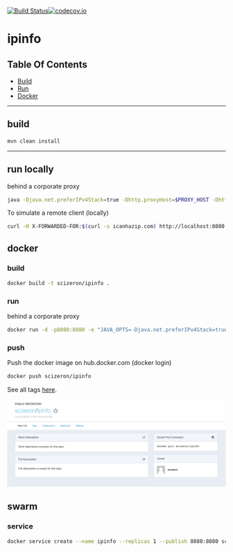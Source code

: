 [![Build Status](https://travis-ci.org/scizeron/ipinfo.svg?branch=master)](https://travis-ci.org/scizeron/ipinfo)[![codecov.io](https://codecov.io/github/scizeron/ipinfo.svg?branch=master)](https://codecov.io/github/cainus/codecov.io?branch=master)

# ipinfo

## Table Of Contents
- [Build](#build)
- [Run](#run-locally)
- [Docker](#docker)

---

## build

```sh
mvn clean install
```
---

## run locally 

behind a corporate proxy

```sh
java -Djava.net.preferIPv4Stack=true -Dhttp.proxyHost=$PROXY_HOST -Dhttp.proxyPort=$PROXY_PORT -jar target/app.jar  
```

To simulate a remote client (locally)

```sh
curl -H X-FORWARDED-FOR:$(curl -s icanhazip.com) http://localhost:8080
```

## docker

### build

```sh
docker build -t scizeron/ipinfo .
```

### run

behind a corporate proxy

```sh
docker run -d -p8080:8080 -e "JAVA_OPTS=-Djava.net.preferIPv4Stack=true -Dhttp.proxyHost=$PROXY_HOST -Dhttp.proxyPort=$PROXY_PORT" scizeron/ipinfo
```

### push 

Push the docker image on hub.docker.com (docker login)

```sh
docker push scizeron/ipinfo
```

See all tags [here](https://hub.docker.com/r/scizeron/ipinfo/tags/).

![docker-image](docs/images/dockerImage.png)

## swarm

### service

```sh
docker service create --name ipinfo --replicas 1 --publish 8080:8080 scizeron/ipinfo
```
